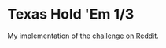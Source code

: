 # Texas Hold 'Em 1/3

My implementation of the [challenge on Reddit](http://www.reddit.com/r/dailyprogrammer/comments/378h44/20150525_challenge_216_easy_texas_hold_em_1_of_3/).

